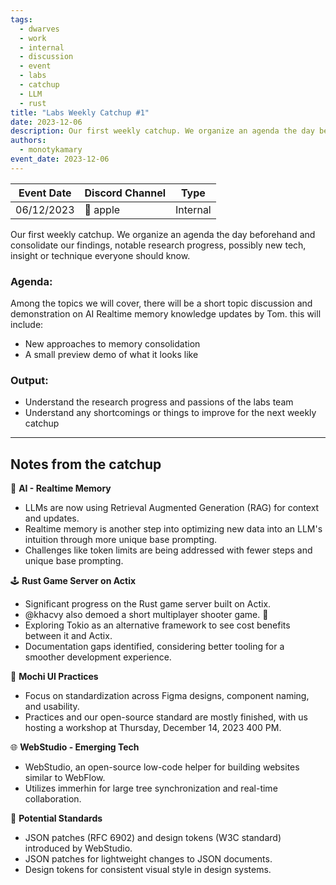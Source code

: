```yaml
---
tags:
  - dwarves
  - work
  - internal
  - discussion
  - event
  - labs
  - catchup
  - LLM
  - rust
title: "Labs Weekly Catchup #1"
date: 2023-12-06
description: Our first weekly catchup. We organize an agenda the day beforehand and consolidate our findings, notable research progress, possibly new tech, insight or technique everyone should know.
authors:
  - monotykamary
event_date: 2023-12-06
---
```


| Event Date | Discord Channel | Type     |
| ---------- | --------------- | -------- |
| 06/12/2023 | 🍎 apple        | Internal |

Our first weekly catchup. We organize an agenda the day beforehand and consolidate our findings, notable research progress, possibly new tech, insight or technique everyone should know.

### Agenda:

Among the topics we will cover, there will be a short topic discussion and demonstration on AI Realtime memory knowledge updates by Tom. this will include:

- New approaches to memory consolidation
- A small preview demo of what it looks like

### Output:

- Understand the research progress and passions of the labs team
- Understand any shortcomings or things to improve for the next weekly catchup

---

## Notes from the catchup

🧠 **AI - Realtime Memory**

- LLMs are now using Retrieval Augmented Generation (RAG) for context and updates.
- Realtime memory is another step into optimizing new data into an LLM's intuition through more unique base prompting.
- Challenges like token limits are being addressed with fewer steps and unique base prompting.

🕹️ **Rust Game Server on Actix**

- Significant progress on the Rust game server built on Actix.
- @khacvy also demoed a short multiplayer shooter game. 👾
- Exploring Tokio as an alternative framework to see cost benefits between it and Actix.
- Documentation gaps identified, considering better tooling for a smoother development experience.

🎨 **Mochi UI Practices**

- Focus on standardization across Figma designs, component naming, and usability.
- Practices and our open-source standard are mostly finished, with us hosting a workshop at Thursday, December 14, 2023 400 PM.

🌐 **WebStudio - Emerging Tech**

- WebStudio, an open-source low-code helper for building websites similar to WebFlow.
- Utilizes immerhin for large tree synchronization and real-time collaboration.

🌟 **Potential Standards**

- JSON patches (RFC 6902) and design tokens (W3C standard) introduced by WebStudio.
- JSON patches for lightweight changes to JSON documents.
- Design tokens for consistent visual style in design systems.
